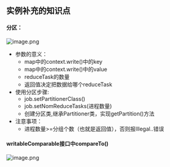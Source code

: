 ## 实例补充的知识点
#### 分区：

   ![image.png](https://upload-images.jianshu.io/upload_images/14466577-0b45be4d24e6f167.png?imageMogr2/auto-orient/strip%7CimageView2/2/w/1240)
   
* 参数的意义：
   * map中的context.write()中的key
   * map中的context.write()中的value
   * reduceTask的数量
   * 返回值决定把数据给哪个reduceTask
* 使用分区步骤:
   * job.setPartitionerClass()
   * job.setNomReduceTasks(进程数量)
   * 创建分区类,继承Partitioner类，实现getPartition()方法
* 注意事项：
   * 进程数量>=分组个数（也就是返回值），否则报Illegal..错误

#### writableComparable接口中compareTo()
   
   ![image.png](https://upload-images.jianshu.io/upload_images/14466577-86f033fa57a376a7.png?imageMogr2/auto-orient/strip%7CimageView2/2/w/1240)
   
   
   
